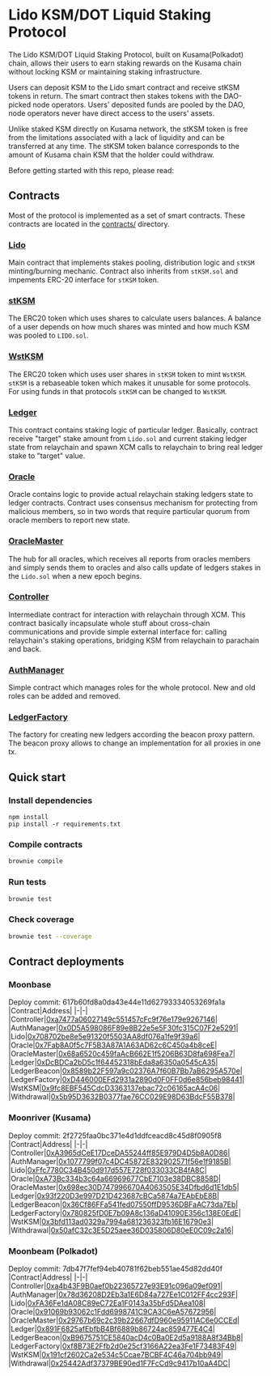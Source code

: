 # Lido KSM/DOT Liquid Staking Protocol

The Lido KSM/DOT Liquid Staking Protocol, built on Kusama(Polkadot) chain, allows their users to earn staking rewards on the Kusama chain without locking KSM or maintaining staking infrastructure.

Users can deposit KSM to the Lido smart contract and receive stKSM tokens in return. The smart contract then stakes tokens with the DAO-picked node operators. Users' deposited funds are pooled by the DAO, node operators never have direct access to the users' assets.

Unlike staked KSM directly on Kusama network, the stKSM token is free from the limitations associated with a lack of liquidity and can be transferred at any time.
The stKSM token balance corresponds to the amount of Kusama chain KSM that the holder could withdraw.

Before getting started with this repo, please read:

## Contracts

Most of the protocol is implemented as a set of smart contracts.
These contracts are located in the [contracts/](contracts/) directory.

### [Lido](contracts/Lido.sol)
Main contract that implements stakes pooling, distribution logic and `stKSM` minting/burning mechanic.
Contract also inherits from `stKSM.sol` and impements ERC-20 interface for `stKSM` token.

### [stKSM](contracts/stKSM.sol)
The ERC20 token which uses shares to calculate users balances. A balance of a user depends on how much shares was minted and how much KSM was pooled to `LIDO.sol`.

### [WstKSM](contracts/wstKSM.sol)
The ERC20 token which uses user shares in `stKSM` token to mint `WstKSM`. `stKSM` is a rebaseable token which makes it unusable for some protocols. For using funds in that protocols `stKSM` can be changed to `WstKSM`.

### [Ledger](contracts/Ledger.sol)
This contract contains staking logic of particular ledger. Basically, contract receive "target" stake amount from `Lido.sol` and current staking ledger state from relaychain and spawn XCM calls to relaychain to bring real ledger stake to "target" value.

### [Oracle](contracts/Oracle.sol)
Oracle contains logic to provide actual relaychain staking ledgers state to ledger contracts.
Contract uses consensus mechanism for protecting from malicious members, so in two words that require particular quorum from oracle members to report new state.

### [OracleMaster](contracts/OracleMaster.sol)
The hub for all oracles, which receives all reports from oracles members and simply sends them to oracles and also calls update of ledgers stakes in the `Lido.sol` when a new epoch begins.

### [Controller](contracts/Controller.sol)
Intermediate contract for interaction with relaychain through XCM. This contract basically incapsulate whole stuff about cross-chain communications and provide simple external interface for: calling relaychain's staking operations, bridging KSM from relaychain to parachain and back.

### [AuthManager](contracts/AuthManager.sol)
Simple contract which manages roles for the whole protocol. New and old roles can be added and removed.

### [LedgerFactory](contracts/LedgerFactory.sol)
The factory for creating new ledgers according the beacon proxy pattern. The beacon proxy allows to change an implementation for all proxies in one tx.


## Quick start
### Install dependencies

```bash=
npm install
pip install -r requirements.txt
```

### Compile contracts

```bash
brownie compile
```

### Run tests

```bash
brownie test
```

### Check coverage

```bash
brownie test --coverage
```

## Contract deployments
### Moonbase
Deploy commit: 617b60fd8a0da43e44e11d62793334053269fa1a
|Contract|Address|
|-|-|
|Controller|[0xa7477a06027149c551457cFc9f76e179e9267146](https://moonbase.moonscan.io/address/0xa7477a06027149c551457cFc9f76e179e9267146)|
|AuthManager|[0x0D5A598086F89e8B22e5e5F30fc315C07F2e5291](https://moonbase.moonscan.io/address/0x0D5A598086F89e8B22e5e5F30fc315C07F2e5291)|
|Lido|[0x708702be8e5e91320f5503AA8df076a1fe9f39a6](https://moonbase.moonscan.io/address/0x708702be8e5e91320f5503AA8df076a1fe9f39a6)|
|Oracle|[0x7Fab8A0f5c7F5B3A87A1A63AD62c6C450a4b8ceE](https://moonbase.moonscan.io/address/0x7Fab8A0f5c7F5B3A87A1A63AD62c6C450a4b8ceE)|
|OracleMaster|[0x68a6520c459faAcB662E1f5206B63D8fa698Fea7](https://moonbase.moonscan.io/address/0x68a6520c459faAcB662E1f5206B63D8fa698Fea7)|
|Ledger|[0xDcBDCa2bD5c1f64452318bEda8a6350a0545cA35](https://moonbase.moonscan.io/address/0xDcBDCa2bD5c1f64452318bEda8a6350a0545cA35)|
|LedgerBeacon|[0x8589b22F597a9c02376A7f60B7Bb7aB6295A570e](https://moonbase.moonscan.io/address/0x8589b22F597a9c02376A7f60B7Bb7aB6295A570e)|
|LedgerFactory|[0xD446000EFd2931a2890d0F0FF0d6e856beb98441](https://moonbase.moonscan.io/address/0xD446000EFd2931a2890d0F0FF0d6e856beb98441)|
|WstKSM|[0x9fc8EBF545CdcD3363137ebac72c06165acA4c06](https://moonbase.moonscan.io/address/00x9fc8EBF545CdcD3363137ebac72c06165acA4c06)|
|Withdrawal|[0x5b95D3632B0377fae76CC029E98D63BdcF55B378](https://moonbase.moonscan.io/address/0x5b95D3632B0377fae76CC029E98D63BdcF55B378)|

### Moonriver (Kusama)
Deploy commit: 2f2725faa0bc371e4d1ddfceacd8c45d8f0905f8
|Contract|Address|
|-|-|
|Controller|[0xA3965dCeE17DceDA55244ff85E979D4D5b8A0D86](https://moonriver.moonscan.io/address/0xA3965dCeE17DceDA55244ff85E979D4D5b8A0D86)|
|AuthManager|[0x1077799f07c4DC45872E832902571f56e1f9185B](https://moonriver.moonscan.io/address/0x1077799f07c4DC45872E832902571f56e1f9185B)|
|Lido|[0xFfc7780C34B450d917d557E728f033033CB4fA8C](https://moonriver.moonscan.io/address/0xFfc7780C34B450d917d557E728f033033CB4fA8C)|
|Oracle|[0xA73Bc334b3c64a66969677CbE7103e38DBC8858D](https://moonriver.moonscan.io/address/0xA73Bc334b3c64a66969677CbE7103e38DBC8858D)|
|OracleMaster|[0x698ec30D747996670A4063505E34Dfbd6d1E1db5](https://moonriver.moonscan.io/address/0x698ec30D747996670A4063505E34Dfbd6d1E1db5)|
|Ledger|[0x93f220D3e997D21D423687cBCa5874a7EAbEbE8B](https://moonriver.moonscan.io/address/0x93f220D3e997D21D423687cBCa5874a7EAbEbE8B)|
|LedgerBeacon|[0x36Cf86FFa541fed07550ffD9536DBFaAC73da7Eb](https://moonriver.moonscan.io/address/0x36Cf86FFa541fed07550ffD9536DBFaAC73da7Eb)|
|LedgerFactory|[0x780825fD0E7b09A8c136aD41090E356c138E0EdE](https://moonriver.moonscan.io/address/0x780825fD0E7b09A8c136aD41090E356c138E0EdE)|
|WstKSM|[0x3bfd113ad0329a7994a681236323fb16E16790e3](https://moonriver.moonscan.io/address/0x3bfd113ad0329a7994a681236323fb16E16790e3)|
|Withdrawal|[0x50afC32c3E5D25aee36D035806D80eE0C09c2a16](https://moonriver.moonscan.io/address/0x50afC32c3E5D25aee36D035806D80eE0C09c2a16)|

### Moonbeam (Polkadot)
Deploy commit: 7db47f7fef94eb40781f62beb551ae45d82dd40f
|Contract|Address|
|-|-|
|Controller|[0xa4b43F9B0aef0b22365727e93E91c096a09ef091](https://moonscan.io/address/0xa4b43F9B0aef0b22365727e93E91c096a09ef091)|
|AuthManager|[0x78d36208D2Eb3a1E6D84a727Ee1C012FF4cc293F](https://moonscan.io/address/0x78d36208D2Eb3a1E6D84a727Ee1C012FF4cc293F)|
|Lido|[0xFA36Fe1dA08C89eC72Ea1F0143a35bFd5DAea108](https://moonscan.io/address/0xFA36Fe1dA08C89eC72Ea1F0143a35bFd5DAea108)|
|Oracle|[0x91069b93062c1Fdd6998741C9CA3C6eA57672956](https://moonscan.io/address/0x91069b93062c1Fdd6998741C9CA3C6eA57672956)|
|OracleMaster|[0x29767b69c2c39b22667dfD960e95911AC6e0CCEd](https://moonscan.io/address/0x29767b69c2c39b22667dfD960e95911AC6e0CCEd)|
|Ledger|[0x891F6825afEbfbB4Bf6889b86724ac859477E4C4](https://moonscan.io/address/0x891F6825afEbfbB4Bf6889b86724ac859477E4C4)|
|LedgerBeacon|[0xB9675751CE5840acD4c0Ba0E2d5a9188A8f34Bb8](https://moonscan.io/address/0xB9675751CE5840acD4c0Ba0E2d5a9188A8f34Bb8)|
|LedgerFactory|[0xf8B73E2Ffb2d0e25cf3166A22ea3Fe1F73483F49](https://moonscan.io/address/0xf8B73E2Ffb2d0e25cf3166A22ea3Fe1F73483F49)|
|WstKSM|[0x191cf2602Ca2e534c5Ccae7BCBF4C46a704bb949](https://moonscan.io/address/0x191cf2602Ca2e534c5Ccae7BCBF4C46a704bb949)|
|Withdrawal|[0x25442Adf37379BE90ed1F7FcCd9c9417b10aA4DC](https://moonscan.io/address/0x25442Adf37379BE90ed1F7FcCd9c9417b10aA4DC)|